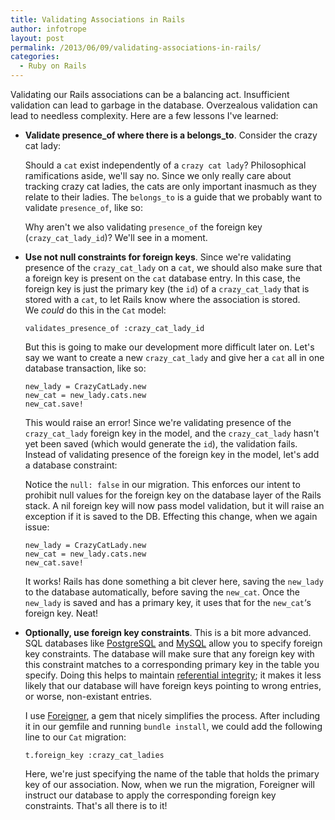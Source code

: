 ```yaml
---
title: Validating Associations in Rails
author: infotrope
layout: post
permalink: /2013/06/09/validating-associations-in-rails/
categories:
  - Ruby on Rails
---
```

Validating our Rails associations can be a balancing act. Insufficient validation can lead to garbage in the database. Overzealous validation can lead to needless complexity. Here are a few lessons I've learned:

*   **Validate presence\_of where there is a belongs\_to**. Consider the crazy cat lady:
    
    
    
    Should a `cat` exist independently of a `crazy cat lady`? Philosophical ramifications aside, we'll say no. Since we only really care about tracking crazy cat ladies, the cats are only important inasmuch as they relate to their ladies. The `belongs_to` is a guide that we probably want to validate `presence_of`, like so:
    
    
    
    Why aren't we also validating `presence_of` the foreign key (`crazy_cat_lady_id`)? We'll see in a moment.

*   **Use not null constraints for foreign keys**. Since we're validating presence of the `crazy_cat_lady` on a `cat`, we should also make sure that a foreign key is present on the `cat` database entry. In this case, the foreign key is just the primary key (the `id`) of a `crazy_cat_lady` that is stored with a `cat`, to let Rails know where the association is stored.  
    We *could* do this in the `Cat` model:
    
        validates_presence_of :crazy_cat_lady_id
        
    
    But this is going to make our development more difficult later on. Let's say we want to create a new `crazy_cat_lady` and give her a `cat` all in one database transaction, like so:
    
        new_lady = CrazyCatLady.new
        new_cat = new_lady.cats.new
        new_cat.save!
        
    
    This would raise an error! Since we're validating presence of the `crazy_cat_lady` foreign key in the model, and the `crazy_cat_lady` hasn't yet been saved (which would generate the `id`), the validation fails. Instead of validating presence of the foreign key in the model, let's add a database constraint:
    
    
    
    Notice the `null: false` in our migration. This enforces our intent to prohibit null values for the foreign key on the database layer of the Rails stack. A nil foreign key will now pass model validation, but it will raise an exception if it is saved to the DB. Effecting this change, when we again issue:
    
        new_lady = CrazyCatLady.new
        new_cat = new_lady.cats.new
        new_cat.save!
        
    
    It works! Rails has done something a bit clever here, saving the `new_lady` to the database automatically, before saving the `new_cat`. Once the `new_lady` is saved and has a primary key, it uses that for the `new_cat`&#8216;s foreign key. Neat!

*   **Optionally, use foreign key constraints**. This is a bit more advanced. SQL databases like [PostgreSQL][1] and [MySQL][2] allow you to specify foreign key constraints. The database will make sure that any foreign key with this constraint matches to a corresponding primary key in the table you specify. Doing this helps to maintain [referential integrity][3]; it makes it less likely that our database will have foreign keys pointing to wrong entries, or worse, non-existant entries.
    
    I use [Foreigner][4], a gem that nicely simplifies the process. After including it in our gemfile and running `bundle install`, we could add the following line to our `Cat` migration:
    
        t.foreign_key :crazy_cat_ladies
        
    
    Here, we're just specifying the name of the table that holds the primary key of our association. Now, when we run the migration, Foreigner will instruct our database to apply the corresponding foreign key constraints. That's all there is to it!

[1]: http://www.postgresql.org/
[2]: http://www.mysql.com/
[3]: http://en.wikipedia.org/wiki/Referential_integrity
[4]: https://github.com/matthuhiggins/foreigner
